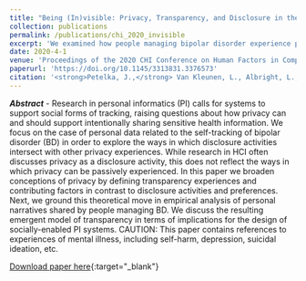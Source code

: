 ```yaml
---
title: "Being (In)visible: Privacy, Transparency, and Disclosure in the Self-management of Bipolar Disorder"
collection: publications
permalink: /publications/chi_2020_invisible
excerpt: 'We examined how people managing bipolar disorder experience privacy while discussing mental health management.'
date: 2020-4-1
venue: 'Proceedings of the 2020 CHI Conference on Human Factors in Computing Systems'
paperurl: 'https://doi.org/10.1145/3313831.3376573'
citation: '<strong>Petelka, J.,</strong> Van Kleunen, L., Albright, L., Murnane, E., Voida, S., Snyder, J. (2020). "Being (In)Visible: Privacy, Transparency, and Disclosure in the Self-Management of Bipolar Disorder". In <i>Proceedings of the 2020 CHI Conference on Human Factors in Computing Systems</i>.' 
---
```

<i><strong>Abstract</strong></i> - Research in personal informatics (PI) calls for systems to support social forms of tracking, raising questions about how privacy can and should support intentionally sharing sensitive health information. We focus on the case of personal data related to the self-tracking of bipolar disorder (BD) in order to explore the ways in which disclosure activities intersect with other privacy experiences. While research in HCI often discusses privacy as a disclosure  activity, this does not reflect the ways in which privacy can be passively experienced. In this paper we broaden conceptions of privacy by defining transparency experiences and contributing factors in contrast to disclosure activities and preferences. Next, we ground this theoretical move in empirical analysis of personal narratives shared by people managing BD. We discuss the resulting emergent model of transparency in terms of implications for the design of socially-enabled PI systems. CAUTION: This paper contains references to experiences of mental illness, including self-harm, depression, suicidal ideation, etc.

[Download paper here](https://jpetelka.github.io/files/chi_2020_invisible.pdf){:target="_blank"}